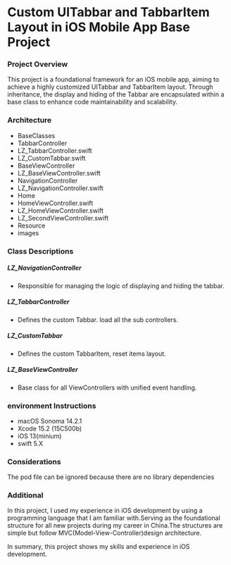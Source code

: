 # Custom UITabbar and TabbarItem Layout in iOS Mobile App Base Project

### Project Overview
This project is a foundational framework for an iOS mobile app, aiming to achieve a highly customized UITabbar and TabbarItem layout. Through inheritance, the display and hiding of the Tabbar are encapsulated within a base class to enhance code maintainability and scalability.



### Architecture
- BaseClasses
- TabbarController
- LZ_TabbarController.swift
- LZ_CustomTabbar.swift
- BaseViewController
- LZ_BaseViewController.swift
- NavigationController
- LZ_NavigationController.swift
- Home
- HomeViewController.swift
- LZ_HomeViewController.swift
- LZ_SecondViewController.swift
- Resource
- images


### Class Descriptions
##### LZ_NavigationController
* Responsible for managing the logic of displaying and hiding the tabbar.

##### LZ_TabbarController
* Defines the custom Tabbar. load all the sub controllers.

##### LZ_CustomTabbar
* Defines the custom TabbarItem, reset items layout.

##### LZ_BaseViewController
* Base class for all ViewControllers with unified event handling.

### environment Instructions
* macOS    Sonoma 14.2.1
* Xcode      15.2 (15C500b)
* iOS          13(minium)
* swift	     5.X


### Considerations
The pod file can be ignored because there are no library dependencies



### Additional
In this project, I used my experience in iOS development by using a programming language that I am familiar with.Serving as the foundational structure for all new projects during my career in China.The structures are simple but follow MVC(Model-View-Controller)design architecture.

In summary, this project shows my skills and experience in iOS development.



